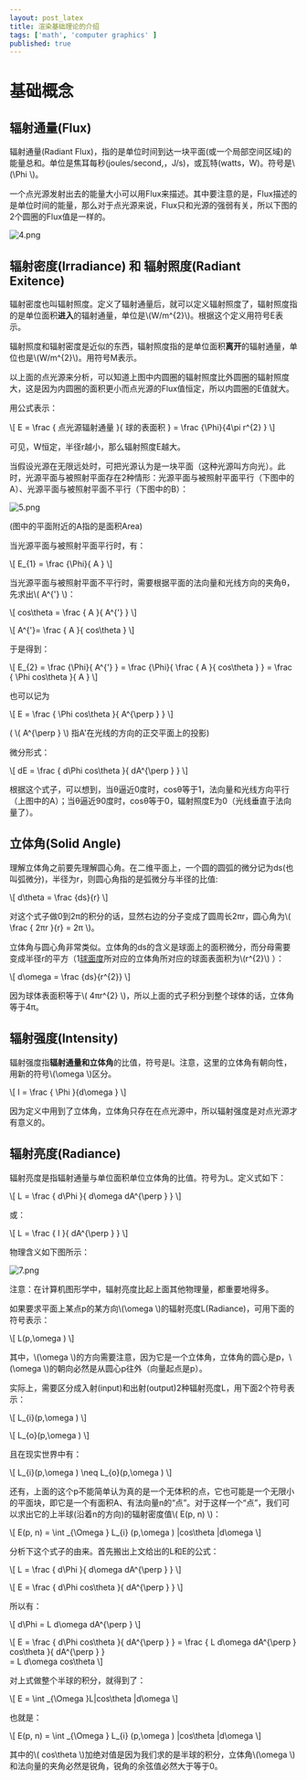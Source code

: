 ```yaml
---
layout: post_latex
title: 渲染基础理论的介绍
tags: ['math', 'computer graphics' ]
published: true
---
```



<!--more-->

# 基础概念

## 辐射通量(Flux)

辐射通量(Radiant Flux)，指的是单位时间到达一块平面(或一个局部空间区域)的能量总和。单位是焦耳每秒(joules/second,，J/s)，或瓦特(watts，W)。符号是\\(\\Phi \\)。

一个点光源发射出去的能量大小可以用Flux来描述。其中要注意的是，Flux描述的是单位时间的能量，那么对于点光源来说，Flux只和光源的强弱有关，所以下图的2个圆圈的Flux值是一样的。

![4.png](../images/2016.7/4.png)

## 辐射密度(Irradiance) 和 辐射照度(Radiant Exitence)

辐射密度也叫辐射照度。定义了辐射通量后，就可以定义辐射照度了，辐射照度指的是单位面积**进入**的辐射通量，单位是\\(W/m\^\{2\}\\)。根据这个定义用符号E表示。

辐射照度和辐射密度是近似的东西，辐射照度指的是单位面积**离开**的辐射通量，单位也是\\(W/m\^\{2\}\\)。用符号M表示。

以上面的点光源来分析，可以知道上图中内圆圈的辐射照度比外圆圈的辐射照度大，这是因为内圆圈的面积更小而点光源的Flux值恒定，所以内圆圈的E值就大。

用公式表示：

\\[ E = \\frac \{ 点光源辐射通量 \}\{ 球的表面积 \} =  \\frac \{\\Phi\}\{4\\pi r\^\{2\} \} \\]

可见，W恒定，半径r越小，那么辐射照度E越大。

当假设光源在无限远处时，可把光源认为是一块平面（这种光源叫方向光）。此时，光源平面与被照射平面存在2种情形：光源平面与被照射平面平行（下图中的A）、光源平面与被照射平面不平行（下图中的B）：

![5.png](../images/2016.7/5.png)

(图中的平面附近的A指的是面积Area)

当光源平面与被照射平面平行时，有：

\\[ E\_\{1\} = \\frac \{\\Phi\}\{ A \} \\]

当光源平面与被照射平面不平行时，需要根据平面的法向量和光线方向的夹角θ，先求出\\( A\^\{'\} \\)：

\\[ cos\\theta = \\frac \{ A \}\{ A\^\{'\} \}  \\]

\\[ A\^\{'\}= \\frac \{ A \}\{ cos\\theta \}  \\]

于是得到：

\\[ E\_\{2\} = \\frac \{\\Phi\}\{ A\^\{'\} \} =  \\frac \{\\Phi\}\{ \\frac \{ A \}\{ cos\\theta \}  \} =  \frac \{  \\Phi  cos\\theta  \}\{ A \} \\]

也可以记为

\\[ E = \frac \{ \\Phi  cos\\theta  \}\{ A\^\{\\perp \} \}  \\]

( \\(  A\^\{\\perp \} \\) 指A'在光线的方向的正交平面上的投影)

微分形式：

\\[ dE = \frac \{  d\\Phi  cos\\theta  \}\{ dA\^\{\\perp \}  \} \\]

根据这个式子，可以想到，当θ逼近0度时，cosθ等于1，法向量和光线方向平行（上图中的A）；当θ逼近90度时，cosθ等于0，辐射照度E为0（光线垂直于法向量了）。




## 立体角(Solid Angle)

理解立体角之前要先理解圆心角。在二维平面上，一个圆的圆弧的微分记为ds(也叫弧微分)，半径为r，则圆心角指的是弧微分与半径的比值:

\\[ d\\theta = \\frac \{ds\}\{r\} \\]

对这个式子做0到2π的积分的话，显然右边的分子变成了圆周长2πr，圆心角为\\( \\frac \{ 2πr \}\{r\} = 2π \\)。

立体角与圆心角非常类似。立体角的ds的含义是球面上的面积微分，而分母需要变成半径r的平方（1[球面度](https://en.wikipedia.org/wiki/Steradian)所对应的立体角所对应的球面表面积为\\(r\^\{2\}\\) ）：

\\[ d\\omega = \\frac \{ds\}\{r\^\{2\}\} \\]

因为球体表面积等于\\( 4πr\^\{2\} \\)，所以上面的式子积分到整个球体的话，立体角等于4π。


## 辐射强度(Intensity)

辐射强度指**辐射通量和立体角**的比值，符号是I。注意，这里的立体角有朝向性，用新的符号\\(\\omega \\)区分。

\\[ I = \\frac \{ \\Phi \}\{d\\omega \} \\]

因为定义中用到了立体角，立体角只存在在点光源中，所以辐射强度是对点光源才有意义的。

## 辐射亮度(Radiance)

辐射亮度是指辐射通量与单位面积单位立体角的比值。符号为L。定义式如下：

\\[ L = \\frac \{ d\\Phi \}\{ d\\omega dA\^\{\\perp \} \} \\]

或：

\\[ L = \\frac \{ I \}\{  dA\^\{\\perp \} \}  \\]

物理含义如下图所示：

![7.png](../images/2016.7/7.png)

注意：在计算机图形学中，辐射亮度比起上面其他物理量，都重要地得多。


如果要求平面上某点p的某方向\\(\\omega \\)的辐射亮度L(Radiance)，可用下面的符号表示：

\\[ L(p,\\omega ) \\]

其中，\\(\\omega \\)的方向需要注意，因为它是一个立体角，立体角的圆心是p，\\(\\omega \\)的朝向必然是从圆心p往外（向量起点是p）。

实际上，需要区分成入射(input)和出射(output)2种辐射亮度L，用下面2个符号表示：

\\[ L\_\{i\}(p,\\omega ) \\]

\\[ L\_\{o\}(p,\\omega ) \\]

且在现实世界中有：

\\[ L\_\{i\}(p,\\omega ) \\neq L\_\{o\}(p,\\omega ) \\]


还有，上面的这个p不能简单认为真的是一个无体积的点，它也可能是一个无限小的平面块，即它是一个有面积A、有法向量n的“点”。对于这样一个“点”，我们可以求出它的上半球(沿着n的方向)的辐射密度值\\( E(p, n) \\)：


\\[ E(p, n) = \\int \_\{\\Omega \} L\_\{i\} (p,\\omega ) |cos\\theta |d\\omega \\]

分析下这个式子的由来。首先搬出上文给出的L和E的公式：

\\[ L = \\frac \{ d\\Phi \}\{ d\\omega dA\^\{\\perp \} \} \\]


\\[ E = \\frac \{  d\\Phi  cos\\theta  \}\{ dA\^\{\\perp \}  \} \\]

所以有：

\\[ d\\Phi = L d\\omega dA\^\{\\perp \} \\]

\\[ 
E = \\frac \{  d\\Phi  cos\\theta  \}\{ dA\^\{\\perp \}  \}
= \\frac \{  L d\\omega dA\^\{\\perp \}  cos\\theta  \}\{ dA\^\{\\perp \}  \}  
= L d\\omega cos\\theta \\]

对上式做整个半球的积分，就得到了：

\\[ E = \\int \_\{\\Omega \}L|cos\\theta |d\\omega \\]

也就是：

\\[ E(p, n) = \\int \_\{\\Omega \} L\_\{i\} (p,\\omega ) |cos\\theta |d\\omega \\]

其中的\\( cos\\theta \\)加绝对值是因为我们求的是半球的积分，立体角\\(\\omega \\)和法向量的夹角必然是锐角，锐角的余弦值必然大于等于0。
